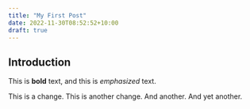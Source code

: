 ```yaml
---
title: "My First Post"
date: 2022-11-30T08:52:52+10:00
draft: true
---
```


## Introduction

This is **bold** text, and this is *emphasized* text.

This is a change. This is another change. And another. And yet another.